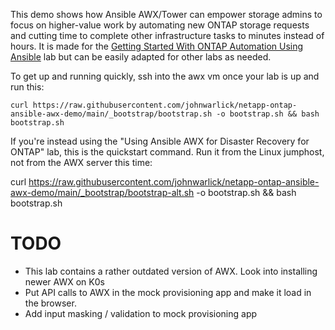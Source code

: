 This demo shows how Ansible AWX/Tower can empower storage admins to focus on higher-value work by automating new ONTAP storage requests and cutting time to complete other infrastructure tasks to minutes instead of hours. It is made for the [Getting Started With ONTAP Automation Using Ansible](https://handsonlabs.netapp.com/lab/ontapansible) lab but can be easily adapted for other labs as needed. 

To get up and running quickly, ssh into the awx vm once your lab is up and run this: 

`curl https://raw.githubusercontent.com/johnwarlick/netapp-ontap-ansible-awx-demo/main/_bootstrap/bootstrap.sh -o bootstrap.sh && bash bootstrap.sh`

If you're instead using the "Using Ansible AWX for Disaster Recovery for ONTAP" lab, this is the quickstart command. Run it from the Linux jumphost, not from the AWX server this time:

curl https://raw.githubusercontent.com/johnwarlick/netapp-ontap-ansible-awx-demo/main/_bootstrap/bootstrap-alt.sh -o bootstrap.sh && bash bootstrap.sh


# TODO
- This lab contains a rather outdated version of AWX. Look into installing newer AWX on K0s 
- Put API calls to AWX in the mock provisioning app and make it load in the browser.
- Add input masking / validation to mock provisioning app 



